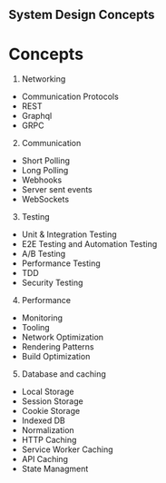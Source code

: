 ## System Design Concepts

# Concepts
1. Networking
  - Communication Protocols
  - REST 
  - Graphql
  - GRPC

2. Communication
  - Short Polling
  - Long Polling
  - Webhooks
  - Server sent events
  - WebSockets

3. Testing
  - Unit & Integration Testing
  - E2E Testing and Automation Testing
  - A/B Testing
  - Performance Testing
  - TDD 
  - Security Testing

4. Performance
  - Monitoring
  - Tooling
  - Network Optimization
  - Rendering Patterns
  - Build Optimization

5. Database and caching
  - Local Storage
  - Session Storage
  - Cookie Storage
  - Indexed DB
  - Normalization
  - HTTP Caching
  - Service Worker Caching
  - API Caching
  - State Managment